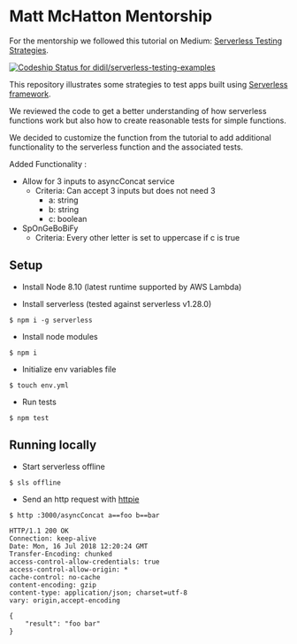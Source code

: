 # Matt McHatton Mentorship
For the mentorship we followed this tutorial on Medium: [Serverless Testing Strategies](https://medium.com/@didil/serverless-testing-strategies-393bffb0eef8).

[ ![Codeship Status for didil/serverless-testing-examples](https://app.codeship.com/projects/19935a10-6b14-0136-e048-5a63a4ca7788/status?branch=master)](https://app.codeship.com/projects/298157)

This repository illustrates some strategies to test apps built using [Serverless framework](https://github.com/serverless/serverless).

We reviewed the code to get a better understanding of how serverless functions work but also how to create reasonable tests for simple functions.

We decided to customize the function from the tutorial to add additional functionality to the serverless function and the associated tests.

Added Functionality :
- Allow for 3 inputs to asyncConcat service
    - Criteria: Can accept 3 inputs but does not need 3
        - a: string
        - b: string
        - c: boolean
- SpOnGeBoBiFy 
    - Criteria: Every other letter is set to uppercase if c is true

## Setup

- Install Node 8.10 (latest runtime supported by AWS Lambda)

- Install serverless (tested against serverless v1.28.0)
````
$ npm i -g serverless 
````
- Install node modules
````
$ npm i 
````
- Initialize env variables file
````
$ touch env.yml 
````
- Run tests
````
$ npm test
````

## Running locally
- Start serverless offline
````
$ sls offline
````
- Send an http request with [httpie](https://httpie.org/)
````
$ http :3000/asyncConcat a==foo b==bar

HTTP/1.1 200 OK
Connection: keep-alive
Date: Mon, 16 Jul 2018 12:20:24 GMT
Transfer-Encoding: chunked
access-control-allow-credentials: true
access-control-allow-origin: *
cache-control: no-cache
content-encoding: gzip
content-type: application/json; charset=utf-8
vary: origin,accept-encoding

{
    "result": "foo bar"
}

